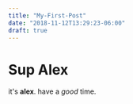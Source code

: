 ```yaml
---
title: "My-First-Post"
date: "2018-11-12T13:29:23-06:00"
draft: true
---
```


# Sup Alex
it's **alex**. have a *good* time.
